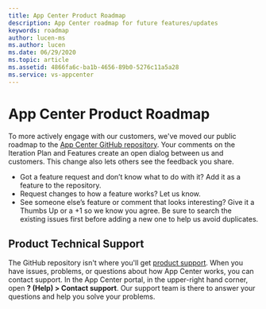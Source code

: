 ```yaml
---
title: App Center Product Roadmap
description: App Center roadmap for future features/updates
keywords: roadmap
author: lucen-ms
ms.author: lucen
ms.date: 06/29/2020
ms.topic: article
ms.assetid: 4866fa6c-ba1b-4656-89b0-5276c11a5a28
ms.service: vs-appcenter
---
```


# App Center Product Roadmap
To more actively engage with our customers, we've moved our public roadmap to the [App Center GitHub repository](https://github.com/Microsoft/appcenter). Your comments on the Iteration Plan and Features create an open dialog between us and customers. This change also lets others see the feedback you share.

- Got a feature request and don’t know what to do with it? Add it as a feature to the repository. 
- Request changes to how a feature works? Let us know. 
- See someone else’s feature or comment that looks interesting? Give it a Thumbs Up or a +1 so we know you agree. Be sure to search the existing issues first before adding a new one to help us avoid duplicates.

## Product Technical Support
The GitHub repository isn't where you'll get [product support](/appcenter/help). When you have issues, problems, or questions about how App Center works, you can contact support. In the App Center portal, in the upper-right hand corner, open **? (Help) > Contact support**. Our support team is there to answer your questions and help you solve your problems.
